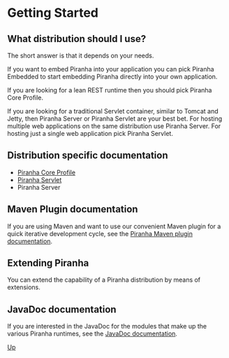 # Getting Started

## What distribution should I use?

The short answer is that it depends on your needs. 

If you want to embed Piranha into your application you can pick Piranha Embedded to start embedding Piranha directly into your own application.

If you are looking for a lean REST runtime then you should pick Piranha Core Profile. 

If you are looking for a traditional Servlet container, similar to Tomcat and Jetty, then Piranha Server or Piranha Servlet are your best bet. For hosting multiple web applications on the same distribution use Piranha Server. For hosting just a single web application pick Piranha Servlet. 

## Distribution specific documentation

* [Piranha Core Profile](../core-profile/index.md)
* [Piranha Servlet](../servlet/index.md)
* Piranha Server

## Maven Plugin documentation

If you are using Maven and want to use our convenient Maven plugin for a quick iterative development cycle, see the [Piranha Maven plugin documentation](../maven/piranha-maven-plugin/index.html).

## Extending Piranha

You can extend the capability of a Piranha distribution by means of extensions.

## JavaDoc documentation

If you are interested in the JavaDoc for the modules that make up the various Piranha runtimes, see the [JavaDoc documentation](https://javadoc.io/doc/cloud.piranha/project/latest/index.html).

[Up](../)
